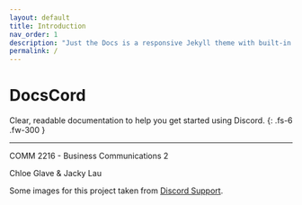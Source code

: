```yaml
---
layout: default
title: Introduction
nav_order: 1
description: "Just the Docs is a responsive Jekyll theme with built-in search that is easily customizable and hosted on GitHub Pages."
permalink: /
---
```


# DocsCord

Clear, readable documentation to help you get started using Discord.
{: .fs-6 .fw-300 }

---

COMM 2216 - Business Communications 2

Chloe Glave & Jacky Lau

Some images for this project taken from [Discord Support](https://support.discordapp.com/hc/en-us).